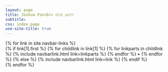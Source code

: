 ```yaml
---
layout: page
title: Joshua Fox<br> יהושע פוקס
subtitle:
css: index_page
use-site-title: true
---
```


<div id="central-indexpage">
{% for link in site.navbar-links %}
  <div class="link-group">
  {% if link[1].first %}
    {% for childlink in link[1] %}
      {% for linkparts in childlink %}
        {% include navbarlink.html link=linkparts %}
      {% endfor %}
      <span class="link-separator">
      •
      </span>
    {% endfor %}
  {% else %}
    {% include navbarlink.html link=link %}
  {% endif %}
  </div>
{% endfor %}
</div>
